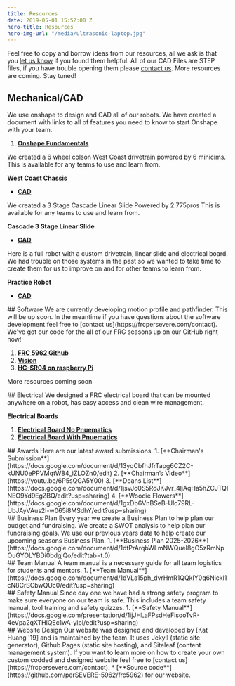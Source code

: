 ```yaml
---
title: Resources
date: 2019-05-01 15:52:00 Z
hero-title: Resources
hero-img-url: "/media/ultrasonic-laptop.jpg"
---
```


Feel free to copy and borrow ideas from our resources, all we ask is that you [let us know](https://frcpersevere.com/contact) if you found them helpful. All of our CAD Files are STEP files, if you have trouble opening them please [contact us](https://frcpersevere.com/contact). More resources are coming. Stay tuned!

## Mechanical/CAD
We use onshape to design and CAD all of our robots. We have created a document with links to all of features you need to know to start Onshape with your team.
1. [**Onshape Fundamentals**](https://docs.google.com/document/d/1EW8V7WBNBqr19iqDcAsuY5-3FRw1PEwA37WWa0JXmIY/edit?usp=sharing)

We created a 6 wheel colson West Coast drivetrain powered by 6 minicims. This is available for any teams to use and learn from.

**West Coast Chassis**
* [**CAD**](https://drive.google.com/file/d/1XczfO9ERUouhYd65nAx2GpCQEMsE8iPj/view?usp=sharing)

We created a 3 Stage Cascade Linear Slide Powered by 2 775pros This is available for any teams to use and learn from.

**Cascade 3 Stage Linear Slide**
* [**CAD**](https://drive.google.com/file/d/10uN9s3oOPhki4IremRiDv75slZNaS1C2/view?usp=sharing)

Here is a full robot with a custom drivetrain, linear slide and electrical board. We had trouble on those systems in the past so we wanted to take time to create them for us to improve on and for other teams to learn from.

**Practice Robot**
* [**CAD**](https://drive.google.com/file/d/1pE1dfhP4BJDdrhVwxsXA8OhkAHaIbDnW/view?usp=sharing)
<div class="divider"></div>
## Software 
We are currently developing motion profile and pathfinder. This will be up soon. In the meantime if you have questions about the software development feel free to [contact us](https://frcpersevere.com/contact). We've got our code for the all of our FRC seasons up on our GitHub right now!

1. [**FRC 5962 Github**](https://github.com/perSEVERE-5962)
2. [**Vision**](https://github.com/perSEVERE-5962/robotCode/blob/2020/src/main/python/vision)
3. [**HC-SR04 on raspberry Pi**](https://github.com/perSEVERE-5962/robotCode/tree/2020/src/main/python/hc-sr04)

More resources coming soon

<div class="divider"></div>
## Electrical
We designed a FRC electrical board that can be mounted anywhere on a robot, has easy access and clean wire management.

**Electrical Boards**
1. [**Electrical Board No Pnuematics**](https://drive.google.com/file/d/1bpSdBT4_TgeEp8lvhRSjUYhGw6UaM5q4/view?usp=sharing)
2. [**Electrical Board With Pnuematics**](https://drive.google.com/file/d/1mza617qc-NxUCqU8GrNgUuYf-lT-7L8A/view?usp=sharing)


<div class="divider"></div>
## Awards
Here are our latest award submissions.
1. [**Chairman's Submission**](https://docs.google.com/document/d/13yqCbfhJfrTapg6CZ2C-kUNU0ePPVMqtW84_iZLOZn0/edit)
2. [**Chairman’s Video**](https://youtu.be/6P5sQGA5Y00)
3. [**Deans List**](https://docs.google.com/document/d/1jsvJo0S5RdJKJvr_4ljAqHa5hZCJTQINEO9Yd9EgZBQ/edit?usp=sharing)
4. [**Woodie Flowers**](https://docs.google.com/document/d/1gxDb6VnBSeB-Ulc79RL-UbJAyVAus2I-w065i8MSdhY/edit?usp=sharing)
<div class="divider"></div>
## Business Plan
Every year we create a Business Plan to help plan our budget and fundraising. We create a SWOT analysis to help plan our fundraising goals. We use our previous years data to help create our upcoming seasons Business Plan.
1. [**Business Plan 2025-2026**](https://docs.google.com/document/d/1dtPrArqbWLmNWQuel8gO5zRmNpOuGYOLYBDi0bdgjQo/edit?tab=t.0)
<div class="divider"></div>
## Team Manual
A team manual is a necessary guide for all team logistics for students and mentors.
1. [**Team Manual**](https://docs.google.com/document/d/1dVLa15ph_dvrHmR1QQkIY0q6Nickl1cN8CrSCbwQUc0/edit?usp=sharing)
<div class="divider"></div>
## Safety Manual
Since day one we have had a strong safety program to make sure everyone on our team is safe. This includes a team safety manual, tool training and safety quizzes.
1. [**Safety Manual**](https://docs.google.com/presentation/d/1ijJHLaFPsdHeFisooTvR-4eVpa2qXTHlQEc1wA-ylpI/edit?usp=sharing)
<div class="divider"></div>
## Website Design
Our website was designed and developed by [Kat Huang '19] and is maintained by the team. It uses Jekyll (static site generator), Github Pages (static site hosting), and Siteleaf (content management system).
If you want to learn more on how to create your own custom codded and designed website feel free to [contact us](https://frcpersevere.com/contact).
* [**Source code**](https://github.com/perSEVERE-5962/frc5962) for our website. 
